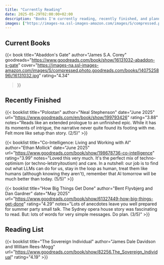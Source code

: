 ```yaml
---
title: "Currently Reading"
date: 2025-05-29T02:00:00+02:00
description: "Books I'm currently reading, recently finished, and planning to read. Tracking my reading journey with notes and reflections."
images: ["https://images-na.ssl-images-amazon.com/images/S/compressed.photo.goodreads.com/books/1407525896i/16131032.jpg"]
---
```


## Current Books

{{< book 
    title="Abaddon's Gate" 
    author="James S.A. Corey"
    goodreads="https://www.goodreads.com/book/show/16131032-abaddon-s-gate"
    cover="https://images-na.ssl-images-amazon.com/images/S/compressed.photo.goodreads.com/books/1407525896i/16131032.jpg"
    rating="4.34"
>}}

## Recently Finished

{{< booklist title="Polostan" author="Neal Stephenson" date="June 2025" url="https://www.goodreads.com/en/book/show/199793426" rating="3.88" notes="Reads like an extended prologue to an unfinished epic. While it has its moments of intrigue, the narrative never quite found its footing with me. Felt more like setup than story. (2/5)" >}}

{{< booklist title="Co-Intelligence: Living and Working with AI" author="Ethan Mollick" date="June 2025" url="https://www.goodreads.com/book/show/198678736-co-intelligence" rating="3.99" notes="Loved this very much. It's the perfect mix of techno-optimism (or techno-letstryitoutism) and care. In a nutshell: our job is to find out what LLMs can do for us, stay in the loop as human, treat them like humans (although knowing they aren't), remember that AI tomorrow will be much better than today. (5/5)" >}}

{{< booklist title="How Big Things Get Done" author="Bent Flyvbjerg and Dan Gardner" date="May 2025" url="https://www.goodreads.com/book/show/61327449-how-big-things-get-done" rating="4.29" notes="Lots of anecdotes leave you well prepared for summer party small talk. The Sydney opera house story was fascinating to read. But: lots of words for very simple messages. Do plan. (3/5)" >}}

## Reading List

{{< booklist title="The Sovereign Individual" author="James Dale Davidson and William Rees-Mogg" url="https://www.goodreads.com/book/show/82256.The_Sovereign_Individual" rating="4.19" >}}
